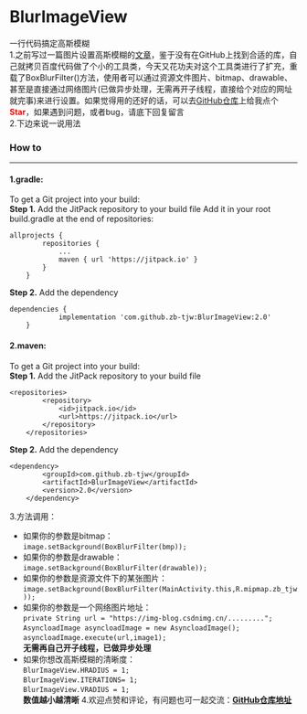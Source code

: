 # BlurImageView
一行代码搞定高斯模糊<br/>
1.之前写过一篇图片设置高斯模糊的[文章](https://blog.csdn.net/qq_32239767/article/details/89528128)，鉴于没有在GitHub上找到合适的库，自己就拷贝百度代码做了个小的工具类，今天又花功夫对这个工具类进行了扩充，重载了BoxBlurFilter()方法，使用者可以通过资源文件图片、bitmap、drawable、甚至是直接通过网络图片(已做异步处理，无需再开子线程，直接给个对应的网址就完事)来进行设置。如果觉得用的还好的话，可以去[GitHub仓库](https://github.com/zb-tjw/BlurImageView)上给我点个<font color="red">**Star**</font>，如果遇到问题，或者bug，请底下回复留言
<br/>
2.下边来说一说用法
### How to
-------
#### 1.gradle:
To get a Git project into your build:<br/>
**Step 1.** Add the JitPack repository to your build file
Add it in your root build.gradle at the end of repositories:

```
allprojects {
		repositories {
			...
			maven { url 'https://jitpack.io' }
		}
	}
```
**Step 2.** Add the dependency

```
dependencies {
	        implementation 'com.github.zb-tjw:BlurImageView:2.0'
	}
```
#### 2.maven:
To get a Git project into your build:<br/>
**Step 1.** Add the JitPack repository to your build file

```
<repositories>
		<repository>
		    <id>jitpack.io</id>
		    <url>https://jitpack.io</url>
		</repository>
	</repositories>
```
**Step 2.** Add the dependency

```
<dependency>
	    <groupId>com.github.zb-tjw</groupId>
	    <artifactId>BlurImageView</artifactId>
	    <version>2.0</version>
	</dependency>
```
3.方法调用：
+ 如果你的参数是bitmap：<br/>
`image.setBackground(BoxBlurFilter(bmp));`
+ 如果你的参数是drawable：<br/>
`image.setBackground(BoxBlurFilter(drawable));`
+ 如果你的参数是资源文件下的某张图片：`image.setBackground(BoxBlurFilter(MainActivity.this,R.mipmap.zb_tjw));`
+ 如果你的参数是一个网络图片地址：<br/>
`private String url = "https://img-blog.csdnimg.cn/.........";`<br/>
`AsyncloadImage asyncloadImage = new AsyncloadImage();`<br/>
`asyncloadImage.execute(url,image1);`<br/>
**无需再自己开子线程，已做异步处理**
+ 如果你想改高斯模糊的清晰度：<br/>
`BlurImageView.HRADIUS = 1;`<br/>
`BlurImageView.ITERATIONS= 1;`<br/>
`BlurImageView.VRADIUS = 1;`<br/>
**数值越小越清晰**
 4.欢迎点赞和评论，有问题也可一起交流：[**GitHub仓库地址**](https://github.com/zb-tjw/BlurImageView)
